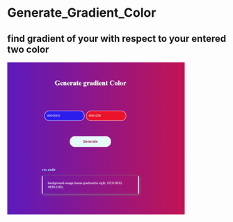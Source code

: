 # Generate_Gradient_Color
**find gradient of your with respect to your entered two color**
---

<img src="Screenshot 2023-10-04 232622.png" height="350px">
